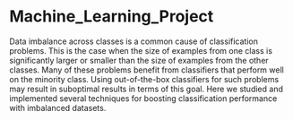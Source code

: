 # Machine_Learning_Project
Data imbalance across classes is a common cause of classification problems. This is the case when the size of examples from one class is significantly larger or smaller than the size of examples from the other classes. Many of these problems benefit from classifiers that perform well on the minority class. Using out-of-the-box classifiers for such problems may result in suboptimal results in terms of this goal. Here we studied and implemented several techniques for boosting classification performance with imbalanced datasets.

